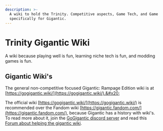 ```yaml
---
description: >-
  A wiki to hold the Trinity. Competitive aspects, Game Tech, and Game Modding,
  specifically for Gigantic.
---
```


# Trinity Gigantic Wiki

A wiki because playing well is fun, learning niche tech is fun, and modding games is fun.&#x20;

## Gigantic Wiki's

The general non-competitive focused Gigantic: Rampage Edition wiki is at [https://gogigantic.wiki/](https://gogigantic.wiki/).&#x20;

The official wiki [https://gogigantic.wiki/](https://gogigantic.wiki/) is recommended over the Fandom wiki [https://gigantic.fandom.com/](https://gigantic.fandom.com/), because Gigantic has a history with wiki's. To read more about it, join the [GoGigantic discord server](https://discord.gg/GoGigantic) and read this [Forum about helping the gigantic wiki](https://discord.com/channels/230415910991691776/1216116191068815522/1216116191068815522).&#x20;
